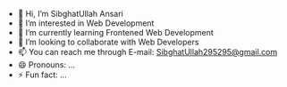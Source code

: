- 👋 Hi, I’m SibghatUllah Ansari
- 👀 I’m interested in Web Development
- 🌱 I’m currently learning Frontened Web Development
- 💞️ I’m looking to collaborate with Web Developers
- 📫 You can reach me through E-mail: SibghatUllah295295@gmail.com 
- 😄 Pronouns: ...
- ⚡ Fun fact: ...

<!---
SibghatUllah295295/SibghatUllah295295 is a ✨ special ✨ repository because its `README.md` (this file) appears on your GitHub profile.
You can click the Preview link to take a look at your changes.
--->
